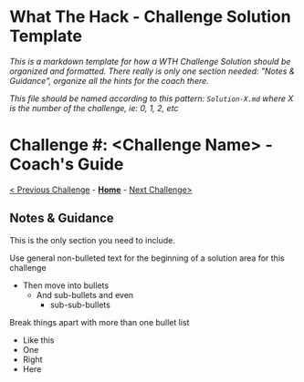 # What The Hack - Challenge Solution Template

*This is a markdown template for how a WTH Challenge Solution should be organized and formatted. There really is only one section needed: "Notes & Guidance", organize all the hints for the coach there.*

*This file should be named according to this pattern: `Solution-X.md` where X is the number of the challenge, ie: 0, 1, 2, etc*

# Challenge \#: \<Challenge Name> - Coach's Guide

[< Previous Challenge](./Solution-X-1.md) - **[Home](../readme.md)** - [Next Challenge>](./Solution-X+1.md)

## Notes & Guidance
This is the only section you need to include.

Use general non-bulleted text for the beginning of a solution area for this challenge
- Then move into bullets
    - And sub-bullets and even
        - sub-sub-bullets

Break things apart with more than one bullet list
- Like this 
- One
- Right
- Here
